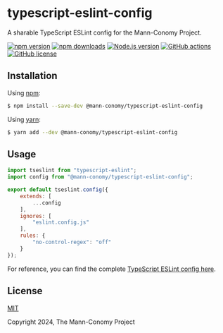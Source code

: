 # typescript-eslint-config

A sharable TypeScript ESLint config for the Mann-Conomy Project.

[![npm version](https://img.shields.io/npm/v/@mann-conomy/typescript-eslint-config?style=flat-square&logo=npm)](https://npmjs.com/package/@mann-conomy/typescript-eslint-config)
[![npm downloads](https://img.shields.io/npm/d18m/@mann-conomy/typescript-eslint-config?style=flat-square&logo=npm)](https://npmjs.com/package/@mann-conomy/typescript-eslint-config)
[![Node.js version](https://img.shields.io/node/v/@mann-conomy/typescript-eslint-config?style=flat-square&logo=nodedotjs)](https://nodejs.org/en/about/releases/)
[![GitHub actions](https://img.shields.io/github/actions/workflow/status/Mann-Conomy/typescript-eslint-config/test.yml?branch=main&style=flat-square&logo=github&label=test)](https://github.com/Mann-Conomy/typescript-eslint-config/blob/main/.github/workflows/test.yml)
[![GitHub license](https://img.shields.io/github/license/Mann-Conomy/typescript-eslint-config?style=flat-square&logo=github)](https://github.com/Mann-Conomy/typescript-eslint-config/blob/main/LICENSE)

## Installation

Using [npm](https://www.npmjs.com/package/@mann-conomy/typescript-eslint-config):

```bash
$ npm install --save-dev @mann-conomy/typescript-eslint-config
```

Using [yarn](https://yarnpkg.com/package/@mann-conomy/typescript-eslint-config):

```bash
$ yarn add --dev @mann-conomy/typescript-eslint-config
```

## Usage

```js
import tseslint from "typescript-eslint";
import config from "@mann-conomy/typescript-eslint-config";

export default tseslint.config({
    extends: [
        ...config
    ],
    ignores: [
        "eslint.config.js"
    ],
    rules: {
        "no-control-regex": "off"
    }
});
```

For reference, you can find the complete [TypeScript ESLint config here](https://github.com/Mann-Conomy/typescript-eslint-config/blob/main/eslint.config.js).

## License

[MIT](LICENSE)

Copyright 2024, The Mann-Conomy Project
